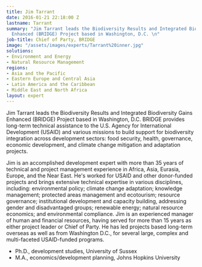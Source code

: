 ```yaml
---
title: Jim Tarrant
date: 2016-01-21 22:18:00 Z
lastname: Tarrant
summary: "Jim Tarrant leads the Biodiversity Results and Integrated Biodiversity Gains
  Enhanced (BRIDGE) Project based in Washington, D.C. \n"
job-title: Chief of Party, BRIDGE
image: "/assets/images/experts/Tarrant%20inner.jpg"
solutions:
- Environment and Energy
- Natural Resource Management
regions:
- Asia and the Pacific
- Eastern Europe and Central Asia
- Latin America and the Caribbean
- Middle East and North Africa
layout: expert
---
```


Jim Tarrant leads the Biodiversity Results and Integrated Biodiversity Gains Enhanced (BRIDGE) Project based in Washington, D.C. BRIDGE provides long-term technical assistance to the U.S. Agency for International Development (USAID) and various missions to build support for biodiversity integration across development sectors: food security, health, governance, economic development, and climate change mitigation and adaptation projects.

Jim is an accomplished development expert with more than 35 years of technical and project management experience in Africa, Asia, Eurasia, Europe, and the Near East. He's worked for USAID and other donor-funded projects and brings extensive technical expertise in various disciplines, including: environmental policy; climate change adaptation; knowledge management; protected areas management and ecotourism; resource governance; institutional development and capacity building, addressing gender and disadvantaged groups; renewable energy; natural resource economics; and environmental compliance. Jim is an experienced manager of human and financial resources, having served for more than 15 years as either project leader or Chief of Party. He has led projects based long-term overseas as well as from Washington D.C., for several large, complex and multi-faceted USAID-funded programs.

* Ph.D., development studies, University of Sussex
* M.A., economics/development planning, Johns Hopkins University
